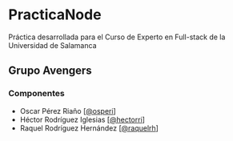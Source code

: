 # PracticaNode

Práctica desarrollada para el Curso de Experto en Full-stack de la Universidad de Salamanca


## Grupo Avengers
### Componentes
+ Oscar Pérez Riaño [[@osperi](https://github.com/osperi)]
+ Héctor Rodríguez Iglesias [[@hectorri](https://github.com/hectorri)]
+ Raquel Rodríguez Hernández [[@raquelrh](https://github.com/raquelrh)]
